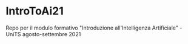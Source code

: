# IntroToAi21
Repo per il modulo formativo "Introduzione all'Intelligenza Artificiale" - UniTS agosto-settembre 2021
